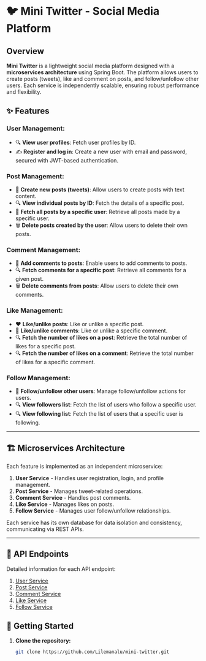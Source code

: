 # 🐦 Mini Twitter - Social Media Platform

## Overview
**Mini Twitter** is a lightweight social media platform designed with a **microservices architecture** using Spring Boot. The platform allows users to create posts (tweets), like and comment on posts, and follow/unfollow other users. Each service is independently scalable, ensuring robust performance and flexibility.

## ✨ Features

### User Management:
- 🔍 **View user profiles**: Fetch user profiles by ID.
- ✍️ **Register and log in**: Create a new user with email and password, secured with JWT-based authentication.

### Post Management:
- 📝 **Create new posts (tweets)**: Allow users to create posts with text content.
- 🔍 **View individual posts by ID**: Fetch the details of a specific post.
- 📰 **Fetch all posts by a specific user**: Retrieve all posts made by a specific user.
- 🗑️ **Delete posts created by the user**: Allow users to delete their own posts.

### Comment Management:
- 💬 **Add comments to posts**: Enable users to add comments to posts.
- 🔍 **Fetch comments for a specific post**: Retrieve all comments for a given post.
- 🗑️ **Delete comments from posts**: Allow users to delete their own comments.

### Like Management:
- ❤️ **Like/unlike posts**: Like or unlike a specific post.
- 💬 **Like/unlike comments**: Like or unlike a specific comment.
- 🔍 **Fetch the number of likes on a post**: Retrieve the total number of likes for a specific post.
- 🔍 **Fetch the number of likes on a comment**: Retrieve the total number of likes for a specific comment.

### Follow Management:
- 👥 **Follow/unfollow other users**: Manage follow/unfollow actions for users.
- 🔍 **View followers list**: Fetch the list of users who follow a specific user.
- 🔍 **View following list**: Fetch the list of users that a specific user is following.

---

## 🏗️ Microservices Architecture

Each feature is implemented as an independent microservice:
1. **User Service** - Handles user registration, login, and profile management.
2. **Post Service** - Manages tweet-related operations.
3. **Comment Service** - Handles post comments.
4. **Like Service** - Manages likes on posts.
5. **Follow Service** - Manages user follow/unfollow relationships.

Each service has its own database for data isolation and consistency, communicating via REST APIs.

---


## 📑 API Endpoints
Detailed information for each API endpoint:
1. [User Service](docs/comment/user-service-api-spec.md)
2. [Post Service](docs/comment/post-service-api-spec.md)
3. [Comment Service](docs/comment/comment-service-api-spec.md)
4. [Like Service](docs/comment/like-service-api-spec.md)
5. [Follow Service](docs/comment/follow-service-api-spec.md)

## 🚀 Getting Started

1. **Clone the repository:**
   ```bash
   git clone https://github.com/Lilemanalu/mini-twitter.git
